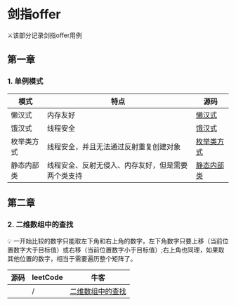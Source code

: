# 剑指offer
⚔️该部分记录剑指offer用例
## 第一章
### 1. 单例模式
|  模式   | 特点 | 源码 |
|  ----  | ----  | ---- | 
| 懒汉式  | 内存友好 | [懒汉式](https://github.com/jiangxd18/codingInterview/blob/master/src/main/java/%E5%89%91%E6%8C%87offer/%E7%AC%AC%E4%B8%80%E7%AB%A0/Singleton.java) |
| 饿汉式  | 线程安全 | [饿汉式](https://github.com/jiangxd18/codingInterview/blob/master/src/main/java/%E5%89%91%E6%8C%87offer/%E7%AC%AC%E4%B8%80%E7%AB%A0/Singleton2.java) |
| 枚举类方式  | 线程安全，并且无法通过反射重复创建对象 | [枚举类方式](https://github.com/jiangxd18/codingInterview/blob/master/src/main/java/%E5%89%91%E6%8C%87offer/%E7%AC%AC%E4%B8%80%E7%AB%A0/Singleton3.java) |
| 静态内部类  | 线程安全、反射无侵入、内存友好，但是需要两个类支持 | [静态内部类](https://github.com/jiangxd18/codingInterview/blob/master/src/main/java/%E5%89%91%E6%8C%87offer/%E7%AC%AC%E4%B8%80%E7%AB%A0/Singleton4.java) |
## 第二章
### 2. 二维数组中的查找
💡 一开始比较的数字只能取左下角和右上角的数字，左下角数字只要上移（当前位置数字大于目标值）或右移（当前位置数字小于目标值）;右上角也同理，如果取其他位置的数字，相当于需要遍历整个矩阵了。

|  源码   | leetCode | 牛客 |
|  ----  | ----  | ---- | 
|  []()   | / | [二维数组中的查找](https://www.nowcoder.com/practice/abc3fe2ce8e146608e868a70efebf62e?tpId=13&tqId=11154&tPage=1&rp=1&ru=%2Fta%2Fcoding-interviews&qru=%2Fta%2Fcoding-interviews%2Fquestion-ranking) |